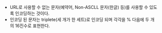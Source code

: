 - URL로 사용할 수 없는 문자(예약어, Non-ASCLL 문자(한글) 등)를 사용할 수 있도록 인코딩하는 것이다.
- 인코딩 된 문자는 triplete(세 개가 한 세트)로 인코딩 되며 각각을 % 다음에 두 개의 16진수로 표현한다.
